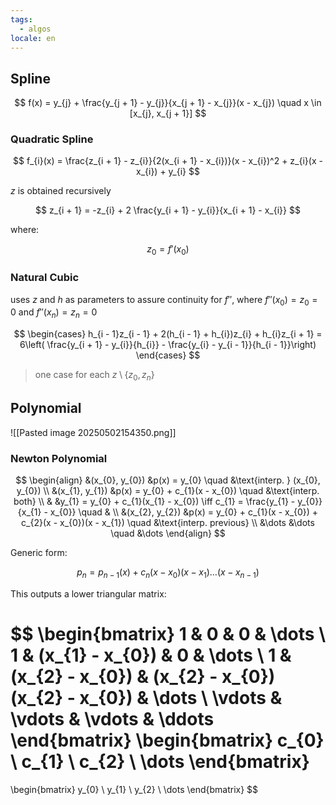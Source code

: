 ```yaml
---
tags:
  - algos
locale: en
---
```


## Spline

$$
f(x) = y_{j} + \frac{y_{j + 1} - y_{j}}{x_{j + 1} - x_{j}}(x - x_{j}) \quad x \in [x_{j}, x_{j + 1}]
$$

### Quadratic Spline

$$
f_{i}(x) = \frac{z_{i + 1} - z_{i}}{2(x_{i + 1} - x_{i})}(x - x_{i})^2 + z_{i}(x - x_{i}) + y_{i} 
$$

$z$ is obtained recursively 

$$
z_{i + 1} = -z_{i} + 2 \frac{y_{i + 1} - y_{i}}{x_{i + 1} - x_{i}}
$$

where:

$$
z_{0} = f'(x_{0})
$$

### Natural Cubic

uses $z$ and $h$ as parameters to assure continuity for $f''$, where $f''(x_{0}) = z_{0} = 0$ and $f''(x_{n}) = z_{n} = 0$

$$
\begin{cases}
h_{i - 1}z_{i - 1} + 2(h_{i - 1} + h_{i})z_{i} + h_{i}z_{i + 1} = 6\left( \frac{y_{i + 1} - y_{i}}{h_{i}} - \frac{y_{i} - y_{i - 1}}{h_{i - 1}}\right)
\end{cases}
$$

> one case for each $z \setminus \{ z_{0}, z_{n} \}$ 



## Polynomial

![[Pasted image 20250502154350.png]]

### Newton Polynomial 

$$
\begin{align}
&(x_{0}, y_{0}) &p(x) = y_{0} \quad &\text{interp. } (x_{0}, y_{0}) \\
&(x_{1}, y_{1}) &p(x) = y_{0} + c_{1}(x - x_{0}) \quad &\text{interp. both} \\ 
& &y_{1} = y_{0} + c_{1}(x_{1} - x_{0}) \iff c_{1} = \frac{y_{1} - y_{0}}{x_{1} - x_{0}} \quad & \\
&(x_{2}, y_{2}) &p(x) = y_{0} + c_{1}(x - x_{0}) + c_{2}(x - x_{0})(x - x_{1}) \quad &\text{interp. previous} \\
&\dots &\dots \quad &\dots
\end{align}
$$

Generic form:

$$
p_{n} = p_{n - 1}(x) + c_{n}(x - x_{0})(x - x_{1})\dots(x - x_{n - 1})
$$

This outputs a lower triangular matrix:

$$
\begin{bmatrix}
1 & 0 & 0 & \dots \\
1 & (x_{1} - x_{0}) & 0 & \dots \\
1 & (x_{2} - x_{0}) & (x_{2} - x_{0})(x_{2} - x_{0}) & \dots \\
\vdots & \vdots & \vdots & \ddots
\end{bmatrix}
\begin{bmatrix}
c_{0} \\
c_{1} \\
c_{2} \\
\dots
\end{bmatrix}
=
\begin{bmatrix}
y_{0} \\
y_{1} \\
y_{2} \\
\dots
\end{bmatrix}
$$

